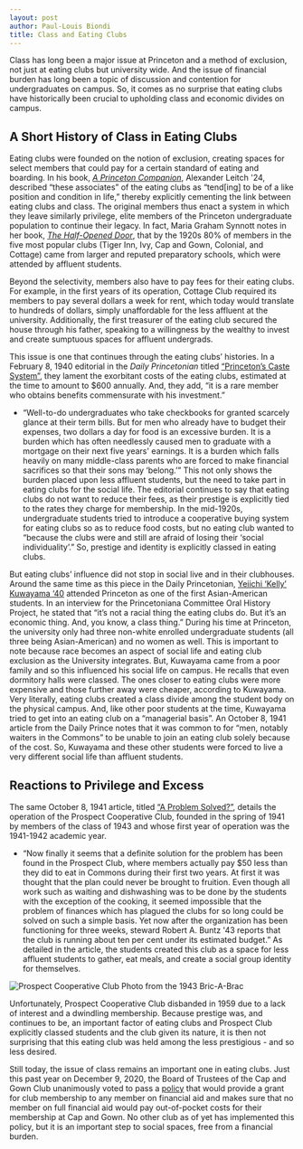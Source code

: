 ```yaml
---
layout: post
author: Paul-Louis Biondi
title: Class and Eating Clubs
---
```


Class has long been a major issue at Princeton and a method of exclusion, not just at eating clubs but university wide. And the issue of financial burden has long been a topic of discussion and contention for undergraduates on campus. So, it comes as no surprise that eating clubs have historically been crucial to upholding class and economic divides on campus.

## A Short History of Class in Eating Clubs

Eating clubs were founded on the notion of exclusion, creating spaces for select members that could pay for a certain standard of eating and boarding. In his book, *[A Princeton Companion]( https://catalog.princeton.edu/catalog/11494161)*, Alexander Leitch '24, described “these associates” of the eating clubs as “tend[ing] to be of a like position and condition in life,” thereby explicitly cementing the link between eating clubs and class. The original members thus enact a system in which they leave similarly privilege, elite members of the Princeton undergraduate population to continue their legacy. In fact, Maria Graham Synnott notes in her book, *[The Half-Opened Door](https://catalog.princeton.edu/catalog/3710)*, that by the 1920s 80% of members in the five most popular clubs (Tiger Inn, Ivy, Cap and Gown, Colonial, and Cottage) came from larger and reputed preparatory schools, which were attended by affluent students.

Beyond the selectivity, members also have to pay fees for their eating clubs. For example, in the first years of its operation, Cottage Club required its members to pay several dollars a week for rent, which today would translate to hundreds of dollars, simply unaffordable for the less affluent at the university. Additionally, the first treasurer of the eating club secured the house through his father, speaking to a willingness by the wealthy to invest and create sumptuous spaces for affluent undergrads.

This issue is one that continues through the eating clubs’ histories. In a February 8, 1940 editorial in the *Daily Princetonian* titled [“Princeton’s Caste System”](https://theprince.princeton.edu/princetonperiodicals/?a=d&d=Princetonian19400208-01.2.17&e=------199-en-20--1--txt-txIN-fighting+for+a+place+at+the+street----1994--), they lament the exorbitant costs of the eating clubs, estimated at the time to amount to $600 annually. And, they add, “it is a rare member who obtains benefits commensurate with his investment.”
* “Well-to-do undergraduates who take checkbooks for granted scarcely glance at their term bills. But for men who already have to budget their expenses, two dollars a day for food is an excessive burden. It is a burden which has often needlessly caused men to graduate with a mortgage on their next five years' earnings. It is a burden which falls heavily on many middle-class parents who are forced to make financial sacrifices so that their sons may ‘belong.’”
This not only shows the burden placed upon less affluent students, but the need to take part in eating clubs for the social life. The editorial continues to say that eating clubs do not want to reduce their fees, as their prestige is explicitly tied to the rates they charge for membership. In the mid-1920s, undergraduate students tried to introduce a cooperative buying system for eating clubs so as to reduce food costs, but no eating club wanted to “because the clubs were and still are afraid of losing their ‘social individuality’.” So, prestige and identity is explicitly classed in eating clubs.

But eating clubs’ influence did not stop in social live and in their clubhouses. Around the same time as this piece in the Daily Princetonian, [Yeiichi ‘Kelly’ Kuwayama ‘40](https://findingaids.princeton.edu/catalog/AC259_c57) attended Princeton as one of the first Asian-American students. In an interview for the Princetoniana Committee Oral History Project, he stated that “it’s not a racial thing the eating clubs do. But it’s an economic thing. And, you know, a class thing.” During his time at Princeton, the university only had three non-white enrolled undergraduate students (all three being Asian-American) and no women as well. This is important to note because race becomes an aspect of social life and eating club exclusion as the University integrates. But, Kuwayama came from a poor family and so this influenced his social life on campus. He recalls that even dormitory halls were classed. The ones closer to eating clubs were more expensive and those further away were cheaper, according to Kuwayama. Very literally, eating clubs created a class divide among the student body on the physical campus. And, like other poor students at the time, Kuwayama tried to get into an eating club on a “managerial basis”. An October 8, 1941 article from the Daily Prince notes that it was common to for “men, notably waiters in the Commons” to be unable to join an eating club solely because of the cost. So, Kuwayama and these other students were forced to live a very different social life than affluent students.

## Reactions to Privilege and Excess

The same October 8, 1941 article, titled [“A Problem Solved?”](https://theprince.princeton.edu/princetonperiodicals/?a=d&d=Princetonian19411018-01.2.16&srpos=1&e=------194-en-20--1--txt-txIN-a+problem+solved------), details the operation of the Prospect Cooperative Club, founded in the spring of 1941 by members of the class of 1943 and whose first year of operation was the 1941-1942 academic year.
* “Now finally it seems that a definite solution for the problem has been found in the Prospect Club, where members actually pay $50 less than they did to eat in Commons during their first two years. At first it was thought that the plan could never be brought to fruition. Even though all work such as waiting and dishwashing was to be done by the students with the exception of the cooking, it seemed impossible that the problem of finances which has plagued the clubs for so long could be solved on such a simple basis. Yet now after the organization has been functioning for three weeks, steward Robert A. Buntz '43 reports that the club is running about ten per cent under its estimated budget.”
As detailed in the article, the students created this club as a space for less affluent students to gather, eat meals, and create a social group identity for themselves.

![Prospect Cooperative Club](https://64.media.tumblr.com/98c9677e972e7f91d4d261e17bb0a6e4/5234c691ca1fe125-be/s1280x1920/6880abb2fdd985a33d94c3cfb3108853503eb90d.jpg)
Photo from the 1943 Bric-A-Brac

Unfortunately, Prospect Cooperative Club disbanded in 1959 due to a lack of interest and a dwindling membership. Because prestige was, and continues to be, an important factor of eating clubs and Prospect Club explicitly classed students and the club given its nature, it is then not surprising that this eating club was held among the less prestigious - and so less desired.

Still today, the issue of class remains an important one in eating clubs. Just this past year on December 9, 2020, the Board of Trustees of the Cap and Gown Club unanimously voted to pass a [policy](https://www.capandgownclub.org/blog/2020/12/19/cap-and-gown-club-announces-new-financial-aid-policy) that would provide a grant for club membership to any member on financial aid and makes sure that no member on full financial aid would pay out-of-pocket costs for their membership at Cap and Gown. No other club as of yet has implemented this policy, but it is an important step to social spaces, free from a financial burden.

